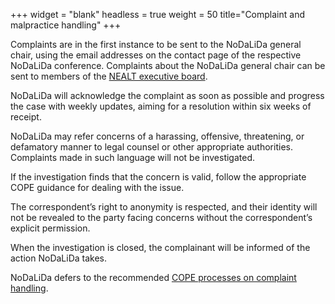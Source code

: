 +++
widget = "blank"
headless = true
weight = 50
title="Complaint and malpractice handling"
+++

Complaints are in the first instance to be sent to the NoDaLiDa general chair, using the email addresses on the contact page of the respective NoDaLiDa conference. Complaints about the NoDaLiDa general chair can be sent to members of the [NEALT executive board](/contact).

NoDaLiDa will acknowledge the complaint as soon as possible and progress the case with weekly updates, aiming for a resolution within six weeks of receipt.

NoDaLiDa may refer concerns of a harassing, offensive, threatening, or defamatory manner to legal counsel or other appropriate authorities. Complaints made in such language will not be investigated.

If the investigation finds that the concern is valid, follow the appropriate COPE guidance for dealing with the issue.

The correspondent’s right to anonymity is respected, and their identity will not be revealed to the party facing concerns without the correspondent’s explicit permission.

When the investigation is closed, the complainant will be informed of the action NoDaLiDa takes.

NoDaLiDa defers to the recommended [COPE processes on complaint handling](https://publicationethics.org/resources/discussion-documents/research-integrity-concerns).
